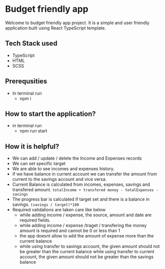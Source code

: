# Budget friendly app

Welcome to budget friendly app project. It is a simple and user friendly application built using React TypeScript template.

## Tech Stack used

- TypeScript
- HTML
- SCSS

## Prerequsities

- In terminal run
    - npm i

## How to start the application?

- in terminal run
    - npm run start

## How it is helpful?

- We can add / update / delete the Income and Expenses records
- We can set specific target
- We are able to see incomes and expenses history.
- If we have balance in current account we can transfer the amount from current to the savings account and vice versa.
- Current Balance is calculated from incomes, expenses, savings and transfered amount. `totalIncome + transfered money - totalExpenses - savings`
- The progress bar is calculated if target set and there is a balance in savings. `(savings / target)*100`
- Required validations are taken care like below
    - while adding income / expense, the source, amount and date are required fields.
    - while adding income / expense /traget / transfering the money amount is required and cannot be 0 or less than 1
    - the app doesnt allow to add the amount of expense more than the current balance
    - while using transfer to savings account, the given amount should not be greater than the current balance
    while using transfer to current account, the given amount should not be greater than the savings balance
